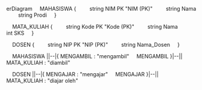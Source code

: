 erDiagram
    MAHASISWA {
        string NIM PK "NIM (PK)"
        string Nama
        string Prodi
    }

    MATA_KULIAH {
        string Kode PK "Kode (PK)"
        string Nama
        int SKS
    }

    DOSEN {
        string NIP PK "NIP (PK)"
        string Nama_Dosen
    }

    MAHASISWA ||--|{ MENGAMBIL : "mengambil"
    MENGAMBIL }|--|| MATA_KULIAH : "diambil"

    DOSEN ||--|{ MENGAJAR : "mengajar"
    MENGAJAR }|--|| MATA_KULIAH : "diajar oleh"
